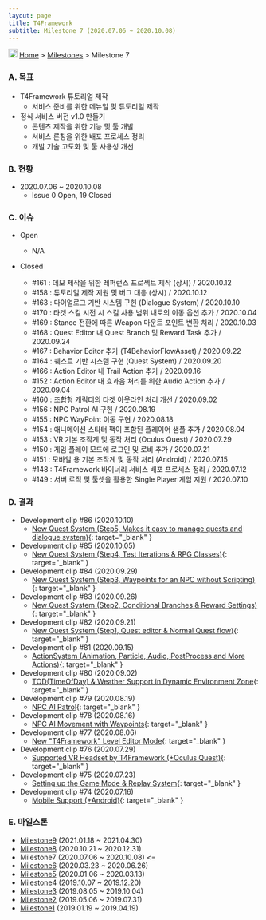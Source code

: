 ```yaml
---
layout: page
title: T4Framework
subtitle: Milestone 7 (2020.07.06 ~ 2020.10.08)
---
```

<img src="https://t4framework.com/img/Folders2.png" width="18px" height="18px"> [Home](https://t4framework.com/index) > [Milestones](https://t4framework.com/T4Framework_Milestones/) > Milestone 7

### A. 목표

- T4Framework 튜토리얼 제작
  - 서비스 준비를 위한 메뉴얼 및 튜토리얼 제작
- 정식 서비스 버전 v1.0 만들기
  - 콘텐츠 제작을 위한 기능 및 툴 개발
  - 서비스 론칭을 위한 배포 프로세스 정리
  - 개발 기술 고도화 및 툴 사용성 개선 

### B. 현황

- 2020.07.06 ~ 2020.10.08
  - Issue 0 Open, 19 Closed

### C. 이슈

- Open
  - N/A

- Closed
  - #161 : 데모 제작을 위한 레퍼런스 프로젝트 제작 (상시) / 2020.10.12
  - #158 : 튜토리얼 제작 지원 및 버그 대응 (상시) / 2020.10.12
  - #163 : 다이얼로그 기반 시스템 구현 (Dialogue System) / 2020.10.10
  - #170 : 타겟 스킬 시전 시 스킬 사용 범위 내로의 이동 옵션 추가 / 2020.10.04
  - #169 : Stance 전환에 따른 Weapon 마운트 포인트 변환 처리 / 2020.10.03
  - #168 : Quest Editor 내 Quest Branch 및 Reward Task 추가 / 2020.09.24
  - #167 : Behavior Editor 추가 (T4BehaviorFlowAsset) / 2020.09.22
  - #164 : 퀘스트 기반 시스템 구현 (Quest System) / 2020.09.20
  - #166 : Action Editor 내 Trail Action 추가 / 2020.09.16
  - #152 : Action Editor 내 효과음 처리를 위한 Audio Action 추가 / 2020.09.04
  - #160 : 조합형 캐릭터의 타겟 아웃라인 처리 개선 / 2020.09.02
  - #156 : NPC Patrol AI 구현 / 2020.08.19
  - #155 : NPC WayPoint 이동 구현 / 2020.08.18
  - #154 : 애니메이션 스타터 팩이 포함된 플레이어 샘플 추가 / 2020.08.04
  - #153 : VR 기본 조작계 및 동작 처리 (Oculus Quest) / 2020.07.29
  - #150 : 게임 플레이 모드에 로그인 및 로비 추가 / 2020.07.21
  - #151 : 모바일 용 기본 조작계 및 동작 처리 (Android) / 2020.07.15
  - #148 : T4Framework 바이너리 서비스 배포 프로세스 정리 / 2020.07.12
  - #149 : 서버 로직 및 툴셋을 활용한 Single Player 게임 지원 / 2020.07.10

### D. 결과

- Development clip #86 (2020.10.10)
  - [New Quest System (Step5, Makes it easy to manage quests and dialogue system)](https://youtu.be/Q7PUdEImIAo){: target="_blank" } 
- Development clip #85 (2020.10.05)
  - [New Quest System (Step4, Test Iterations & RPG Classes)](https://youtu.be/ne8Xp5sf6yE){: target="_blank" } 
- Development clip #84 (2020.09.29)
  - [New Quest System (Step3, Waypoints for an NPC without Scripting)](https://youtu.be/SQH7eIOeig8){: target="_blank" } 
- Development clip #83 (2020.09.26)
  - [New Quest System (Step2, Conditional Branches & Reward Settings)](https://youtu.be/Z4pio05hXtA){: target="_blank" }
- Development clip #82 (2020.09.21)
  - [New Quest System (Step1, Quest editor & Normal Quest flow)](https://youtu.be/JdeLnC6sE7o){: target="_blank" }
- Development clip #81 (2020.09.15)
  - [ActionSystem (Animation, Particle, Audio, PostProcess and More Actions)](https://youtu.be/Z-DLnRLcHmI){: target="_blank" }
- Development clip #80 (2020.09.02)
  - [TOD(TimeOfDay) & Weather Support in Dynamic Environment Zone](https://youtu.be/nPA_CONODbU){: target="_blank" }
- Development clip #79 (2020.08.19)
  - [NPC AI Patrol](https://youtu.be/koHMunY8wkU){: target="_blank" }
- Development clip #78 (2020.08.16)
  - [NPC AI Movement with Waypoints](https://youtu.be/KH7ACsBdJjM){: target="_blank" }
- Development clip #77 (2020.08.06)
  - [New "T4Framework" Level Editor Mode](https://youtu.be/aJzf1aR78io){: target="_blank" }
- Development clip #76 (2020.07.29)
  - [Supported VR Headset by T4Framework (+Oculus Quest)](https://youtu.be/KazxMhQRQ3g){: target="_blank" }
- Development clip #75 (2020.07.23)
  - [Setting up the Game Mode & Replay System](https://youtu.be/4iIS8loYN38){: target="_blank" }
- Development clip #74 (2020.07.16)
  - [Mobile Support (+Android)](https://youtu.be/JvTGDM68nCU){: target="_blank" }
  
### E. 마일스톤

- [Milestone9](https://t4framework.com/T4Framework_Milestone9_Achieved/) (2021.01.18 ~ 2021.04.30)
- [Milestone8](https://t4framework.com/T4Framework_Milestone8_Achieved/) (2020.10.21 ~ 2020.12.31)
- Milestone7 (2020.07.06 ~ 2020.10.08) <=
- [Milestone6](https://t4framework.com/T4Framework_Milestone6_Achieved/) (2020.03.23 ~ 2020.06.26)
- [Milestone5](https://t4framework.com/T4Framework_Milestone5_Achieved/) (2020.01.06 ~ 2020.03.13)
- [Milestone4](https://t4framework.com/T4Framework_Milestone4_Achieved/) (2019.10.07 ~ 2019.12.20)
- [Milestone3](https://t4framework.com/T4Framework_Milestone3_Achieved/) (2019.08.05 ~ 2019.10.04)
- [Milestone2](https://t4framework.com/T4Framework_Milestone2_Achieved/) (2019.05.06 ~ 2019.07.31)
- [Milestone1](https://t4framework.com/T4Framework_Milestone1_Achieved/) (2019.01.19 ~ 2019.04.19)
